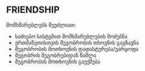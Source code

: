## <span style="font-size: 24px;"> FRIENDSHIP </span>

მომხმარებლებს შეუძლიათ:

- საძიებო სისტემით მომხმარებლების მოძებნა
- ერთმანეთისთვის მეგობრობის თხოვნის გაგზავნა
- მეგობრობის მოთხოვნის დადასტურება/უარყოფა
- მეგობრის მეგობრებიდან წაშლა
- მეგობრობის მოთხოვნის გაუქმება
